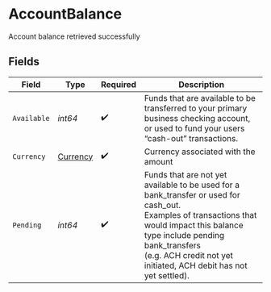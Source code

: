 # AccountBalance

Account balance retrieved successfully


## Fields

| Field                                                                                                                                                                                                                                                     | Type                                                                                                                                                                                                                                                      | Required                                                                                                                                                                                                                                                  | Description                                                                                                                                                                                                                                               |
| --------------------------------------------------------------------------------------------------------------------------------------------------------------------------------------------------------------------------------------------------------- | --------------------------------------------------------------------------------------------------------------------------------------------------------------------------------------------------------------------------------------------------------- | --------------------------------------------------------------------------------------------------------------------------------------------------------------------------------------------------------------------------------------------------------- | --------------------------------------------------------------------------------------------------------------------------------------------------------------------------------------------------------------------------------------------------------- |
| `Available`                                                                                                                                                                                                                                               | *int64*                                                                                                                                                                                                                                                   | :heavy_check_mark:                                                                                                                                                                                                                                        | Funds that are available to be transferred to your primary business checking account,<br/>or used to fund your users “cash-out” transactions.<br/>                                                                                                        |
| `Currency`                                                                                                                                                                                                                                                | [Currency](../../models/shared/currency.md)                                                                                                                                                                                                               | :heavy_check_mark:                                                                                                                                                                                                                                        | Currency associated with the amount                                                                                                                                                                                                                       |
| `Pending`                                                                                                                                                                                                                                                 | *int64*                                                                                                                                                                                                                                                   | :heavy_check_mark:                                                                                                                                                                                                                                        | Funds that are not yet available to be used for a bank_transfer or used for cash_out. <br/>Examples of transactions that would impact this balance type include pending bank_transfers <br/>(e.g. ACH credit not yet initiated, ACH debit has not yet settled). <br/> |
